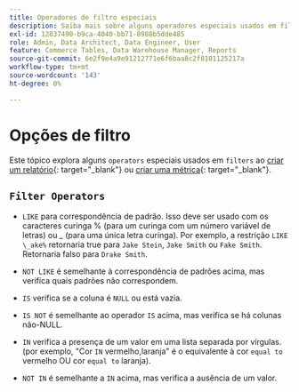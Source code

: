 ```yaml
---
title: Operadores de filtro especiais
description: Saiba mais sobre alguns operadores especiais usados em filtros ao criar um relatório ou uma métrica.
exl-id: 12837490-b9ca-4040-bb71-8988b5dde485
role: Admin, Data Architect, Data Engineer, User
feature: Commerce Tables, Data Warehouse Manager, Reports
source-git-commit: 6e2f9e4a9e91212771e6f6baa8c2f8101125217a
workflow-type: tm+mt
source-wordcount: '143'
ht-degree: 0%

---
```


# Opções de filtro

Este tópico explora alguns `operators` especiais usados em `filters` ao [criar um relatório](../../tutorials/using-visual-report-builder.md){: target="_blank"} ou [criar uma métrica](../../data-user/reports/ess-manage-data-metrics.md){: target="_blank"}.

## `Filter Operators`

* `LIKE` para correspondência de padrão. Isso deve ser usado com os caracteres curinga % (para um curinga com um número variável de letras) ou _ (para uma única letra curinga).  Por exemplo, a restrição `LIKE \_ake%` retornaria true para `Jake Stein`, `Jake Smith` ou `Fake Smith`.  Retornaria falso para `Drake Smith`.

* `NOT LIKE` é semelhante à correspondência de padrões acima, mas verifica quais padrões não correspondem.

* `IS` verifica se a coluna é `NULL` ou está vazia.

* `IS NOT` é semelhante ao operador `IS` acima, mas verifica se há colunas não-NULL.

* `IN` verifica a presença de um valor em uma lista separada por vírgulas. (por exemplo, &quot;Cor `IN` vermelho,laranja&quot; é o equivalente à cor `equal to` vermelho OU cor `equal to` laranja).

* `NOT IN` é semelhante a `IN` acima, mas verifica a ausência de um valor.
